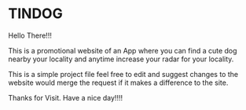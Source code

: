 # TINDOG

Hello There!!!

This is a promotional website of an App where you can find a cute dog nearby your locality and anytime increase your radar for your locality.

This is a simple project file feel free to edit and suggest changes to the website would merge the request if it makes a difference to the site.

Thanks for Visit. Have a nice day!!!!
